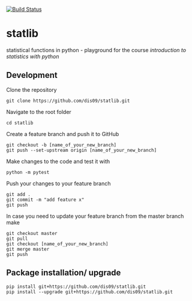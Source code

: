 [![Build Status](https://travis-ci.com/dis09/statlib.svg?token=kXyCrK6nRFhWwsQDajhs&branch=master)](https://travis-ci.com/dis09/statlib)



# statlib

statistical functions in python - playground for the course *introduction to statistics with python*


## Development


Clone the repository
```
git clone https://github.com/dis09/statlib.git
```

Navigate to the root folder
```
cd statlib
```

Create a feature branch and push it to GitHub
```
git checkout -b [name_of_your_new_branch]
git push --set-upstream origin [name_of_your_new_branch]
```

Make changes to the code and test it with 
```
python -m pytest
```

Push your changes to your feature branch

```
git add .
git commit -m "add feature x"
git push
```


In case you need to update your feature branch from the master branch make

```
git checkout master
git pull
git checkout [name_of_your_new_branch]
git merge master 
git push
```


## Package installation/ upgrade 

```
pip install git+https://github.com/dis09/statlib.git
pip install --upgrade git+https://github.com/dis09/statlib.git

```




